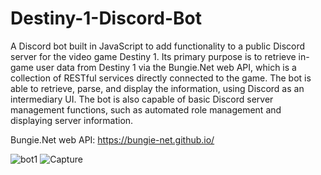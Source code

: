 # Destiny-1-Discord-Bot
A Discord bot built in JavaScript to add functionality to a public Discord server for the video game Destiny 1. 
Its primary purpose is to retrieve in-game user data from Destiny 1 via the Bungie.Net web API, which is a collection of RESTful services directly connected to the game. The bot is able to retrieve, parse, and display the information, using Discord as an intermediary UI. The bot is also capable of basic Discord server management functions, such as automated role management and displaying server information.

Bungie.Net web API: https://bungie-net.github.io/

![bot1](https://user-images.githubusercontent.com/34043602/197366997-97687604-bf7d-4147-9ea2-3ed124fc7918.PNG)
![Capture](https://user-images.githubusercontent.com/34043602/197367223-9cbc11f0-b8bc-4c01-928c-f35c44cc1d94.png)
